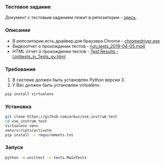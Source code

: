 ### Тестовое задание
Документ с тестовым заданием лежит в репозитории - [здесь](https://github.com/arkuz/vse_instrum_test/blob/master/others/%D0%92%D0%B5%D0%B4%D1%83%D1%89%D0%B8%D0%B9%20%D1%82%D0%B5%D1%81%D1%82%D0%B8%D1%80%D0%BE%D0%B2%D1%89%D0%B8%D0%BA%20-%20%D1%82%D0%B5%D1%81%D1%82%D0%BE%D0%B2%D0%BE%D0%B5%20%D0%B7%D0%B0%D0%B4%D0%B0%D0%BD%D0%B8%D0%B5_%D0%92%D0%98.docx).

### Описание
 - В репозитории есть драйвер для браузера Chrome - [chromedriver.exe](https://github.com/arkuz/vse_instrum_test/blob/master/chromedriver.exe)
 - Видеоотчет о прохождении тестов - [run_tests_2019-04-05.mp4](https://github.com/arkuz/vse_instrum_test/blob/master/others/run_tests_2019-04-05.mp4)
 - HTML отчет о прохождении тестов - [Test Results - Unittests_in_Tests_py.html](https://github.com/arkuz/vse_instrum_test/blob/master/others/Test%20Results%20-%20Unittests_in_Tests_py.html)

### Требования
1. В системе должен быть установлен Python версии 3.
2. У Вас должен быть установлен virtualenv.
```bash
pip install virtualenv
```

### Установка
```bash
git clone https://github.com/arkuz/vse_instrum_test
cd vse_instrum_test
virtualenv venv
venv/scripts/activate
pip install -r requirements.txt
```

### Запуск
```bash
python -m unittest -v tests.MainTests
```

